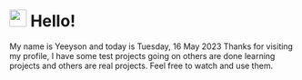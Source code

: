  <h1>
    <img src="https://emojis.slackmojis.com/emojis/images/1643510097/45343/hi.gif?1643510097" width="30"/> 
    Hello!
 </h1>
 <p>
    My name is Yeeyson and today is Tuesday, 16 May 2023
    Thanks for visiting my profile, I have some test projects going on others are done learning projects and others are real projects.
    Feel free to watch and use them.
 </p>